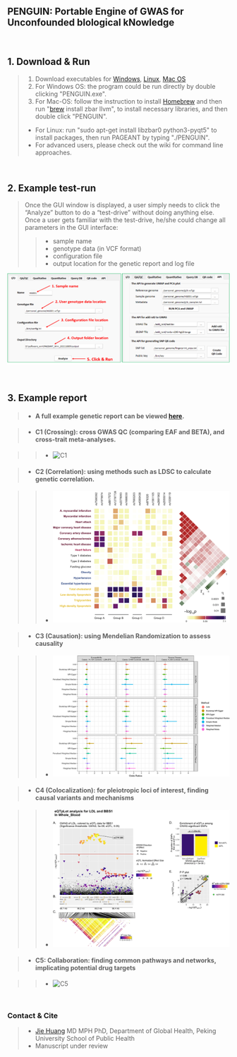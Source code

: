 
## PENGUIN: Portable Engine of GWAS for Unconfounded bIological kNowledge
<br/>


## 1. Download & Run

> 1. Download executables for [Windows](https://drive.google.com/file/d/1_mvYskEgSITqRBTBKbffBkdud0DCaXo5/view?usp=sharing), [Linux](https://drive.google.com/file/d/1zvgbGQJfpPJK3mL748cYrv83HgryEo-x/view?usp=sharing), [Mac OS](https://drive.google.com/file/d/18Pqs_NMOq5uXZunFSv2un72Tw3I5wyxX/view?usp=sharing)
> 2. For Windows OS: the program could be run directly by double clicking "PENGUIN.exe".
> 3. For Mac-OS: follow the instruction to install [Homebrew](https://raw.githubusercontent.com/Homebrew/install/HEAD/install.sh) and then run "[brew](https://brew.sh/) install zbar llvm", to install necessary libraries, and then double click "PENGUIN".
> - For Linux: run "sudo apt-get install libzbar0 python3-pyqt5" to install packages, then run PAGEANT by typing "./PENGUIN".
> - For advanced users, please check out the wiki for command line approaches.
<br/>


## 2. Example test-run 

> Once the GUI window is displayed, a user simply needs to click the “Analyze” button to do a “test-drive” without doing anything else.
> Once a user gets familiar with the test-drive, he/she could change all parameters in the GUI interface:
> > - sample name
> > - genotype data (in VCF format)
> > - configuration file
> > - output location for the genetic report and log file

![Q1](./images/Fig_GUI.png)

<br/>


## 3. Example report 

> - #### A full example genetic report can be viewed [here](https://pageant.me/Report.html). 

> - #### C1 (Crossing): cross GWAS QC (comparing EAF and BETA), and cross-trait meta-analyses.

> > - ![C1](./images/mhplot.png)

> - #### C2 (Correlation): using methods such as LDSC to calculate genetic correlation.

> > - ![C2](./images/correlation.png)

> - #### C3 (Causation): using Mendelian Randomization to assess causality

> > - ![C3](./images/mr.png)

> - #### C4 (Colocalization): for pleiotropic loci of interest, finding causal variants and mechanisms

> > - ![C4](./images/colocalization.png)

> - #### C5: Collaboration: finding common pathways and networks, implicating potential drug targets

> > - ![C5](./images/network.png)


<br/>

### Contact & Cite

> - [Jie Huang](jiehuang001@pku.edu.cn) MD MPH PhD, Department of Global Health, Peking University School of Public Health
> - Manuscript under review
